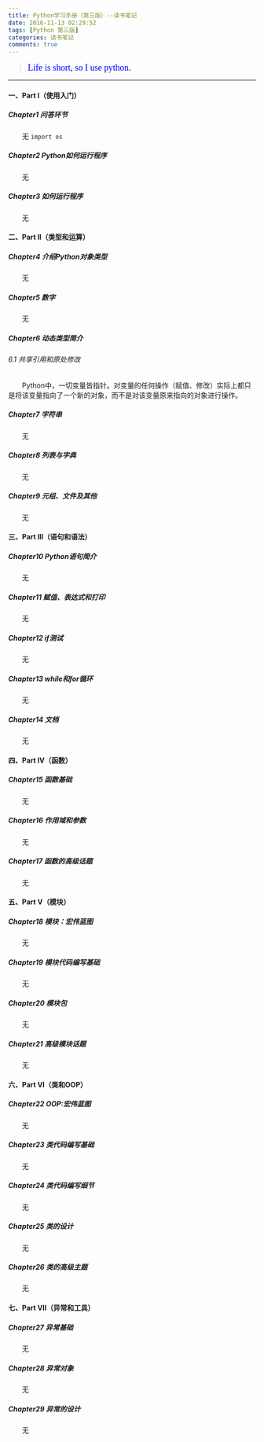 ```yaml
---
title: Python学习手册（第三版）--读书笔记  
date: 2016-11-13 02:29:52  
tags: [Python 第三版]  
categories: 读书笔记  
comments: true  
---
```



><font color=#0000FF face="微软雅黑" size=4>Life is short, so I use python.</font>



***


#### 一、Part I（使用入门）
##### Chapter1 问答环节
　　无
`import os`

##### Chapter2 Python如何运行程序
　　无

##### Chapter3 如何运行程序
　　无


#### 二、Part Ⅱ（类型和运算）
##### Chapter4 介绍Python对象类型
　　无

##### Chapter5 数字
　　无

##### Chapter6 动态类型简介
###### 6.1 共享引用和原处修改
　　Python中，一切变量皆指针。对变量的任何操作（赋值、修改）实际上都只是将该变量指向了一个新的对象，而不是对该变量原来指向的对象进行操作。

##### Chapter7 字符串
　　无

##### Chapter8 列表与字典
　　无

##### Chapter9 元组、文件及其他
　　无



#### 三、Part Ⅲ（语句和语法）
##### Chapter10 Python语句简介
　　无

##### Chapter11 赋值、表达式和打印
　　无

##### Chapter12 if测试
　　无

##### Chapter13 while和for循环
　　无

##### Chapter14 文档
　　无



#### 四、Part Ⅳ（函数）
##### Chapter15 函数基础
　　无

##### Chapter16 作用域和参数
　　无

##### Chapter17 函数的高级话题
　　无



#### 五、Part Ⅴ（模块）
##### Chapter18 模块：宏伟蓝图
　　无

##### Chapter19 模块代码编写基础
　　无

##### Chapter20 模块包
　　无

##### Chapter21 高级模块话题
　　无



#### 六、Part Ⅵ（类和OOP）
##### Chapter22 OOP:宏伟蓝图
　　无

##### Chapter23 类代码编写基础
　　无

##### Chapter24 类代码编写细节
　　无

##### Chapter25 类的设计
　　无

##### Chapter26 类的高级主题
　　无


#### 七、Part Ⅶ（异常和工具）
##### Chapter27 异常基础
　　无

##### Chapter28 异常对象
　　无

##### Chapter29 异常的设计
　　无
